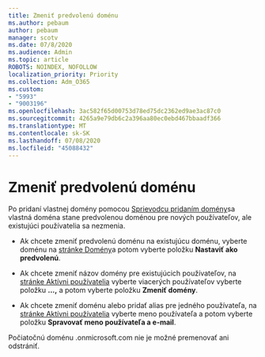 ```yaml
---
title: Zmeniť predvolenú doménu
ms.author: pebaum
author: pebaum
manager: scotv
ms.date: 07/8/2020
ms.audience: Admin
ms.topic: article
ROBOTS: NOINDEX, NOFOLLOW
localization_priority: Priority
ms.collection: Adm_O365
ms.custom:
- "5993"
- "9003196"
ms.openlocfilehash: 3ac582f65d00753d78ed75dc2362ed9ae3ac87c0
ms.sourcegitcommit: 4265a9e79db6c2a396aa80ec0ebd467bbaadf366
ms.translationtype: MT
ms.contentlocale: sk-SK
ms.lasthandoff: 07/08/2020
ms.locfileid: "45088432"
---
```

# <a name="change-default-domain"></a>Zmeniť predvolenú doménu

Po pridaní vlastnej domény pomocou [Sprievodcu pridaním domény](https://portal.office.com/adminportal/home#/Domains/Wizard)sa vlastná doména stane predvolenou doménou pre nových používateľov, ale existujúci používatelia sa nezmenia.

- Ak chcete zmeniť predvolenú doménu na existujúcu doménu, vyberte doménu na [stránke Domény](https://admin.microsoft.com/Adminportal/Home#/Domains)a potom vyberte položku **Nastaviť ako predvolenú**.

- Ak chcete zmeniť názov domény pre existujúcich používateľov, na [stránke Aktívni používatelia](https://admin.microsoft.com/Adminportal/Home#/users) vyberte viacerých používateľov vyberte položku **...,** a potom vyberte položku **Zmeniť domény**.

- Ak chcete zmeniť doménu alebo pridať alias pre jedného používateľa, na [stránke Aktívni používatelia](https://admin.microsoft.com/Adminportal/Home#/users) vyberte meno používateľa a potom vyberte položku **Spravovať meno používateľa a e-mail**.

Počiatočnú doménu .onmicrosoft.com nie je možné premenovať ani odstrániť.